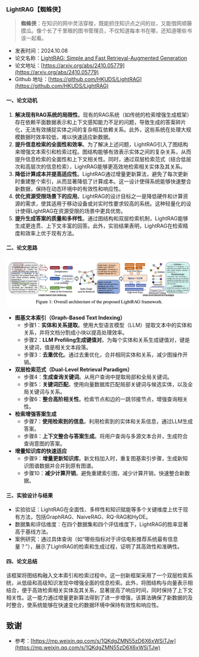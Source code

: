 ### LightRAG【蜘蛛侠】
> **蜘蛛侠**：在知识的网中灵活穿梭，既能抓住知识点之间的丝，又能借网顺藤摸瓜。像个长了千里眼的图书管理员，不仅知道每本书在哪，还知道哪些书该一起看。
>

* 发表时间：2024.10.08
* 论文名称：[LightRAG: Simple and Fast Retrieval-Augmented Generation](https://arxiv.org/abs/2410.05779)
* 论文地址：[https://arxiv.org/abs/2410.05779](https://arxiv.org/abs/2410.05779)
* Github 地址：[https://github.com/HKUDS/LightRAG](https://github.com/HKUDS/LightRAG)

#### 一、论文动机

1. **解决现有RAG系统的局限性**。现有的RAG系统（如传统的检索增强生成框架）存在依赖平面数据表示和上下文感知能力不足的问题，导致生成的答案碎片化，无法有效捕捉实体之间的复杂相互依赖关系。此外，这些系统在处理大规模数据时效率较低，难以快速适应新数据。
2. **提升信息检索的全面性和效率**。为了解决上述问题，LightRAG引入了图结构来增强文本索引和检索过程。图结构能够有效表示实体之间的复杂关系，从而提升信息检索的全面性和上下文相关性。同时，通过双层检索范式（结合低层次和高层次的信息检索），LightRAG能够更高效地检索相关实体及其关系。
3. **降低计算成本并提高适应性**。LightRAG通过增量更新算法，避免了每次更新时重建整个索引，从而显著降低了计算成本。这一设计使得系统能够快速整合新数据，保持在动态环境中的有效性和响应性。
4. **优化资源受限场景下的应用**。LightRAG的设计目标之一是降低硬件和计算资源的需求，使其适用于移动设备或对实时性要求较高的系统。这种轻量化的设计使得LightRAG在资源受限的场景中更具优势。
5. **提升生成答案的质量和多样性**。通过图结构和双层检索机制，LightRAG能够生成更连贯、上下文丰富的回答。此外，实验结果表明，LightRAG在检索精度和效率上优于现有方法。

#### 二、论文思路

![](20241008_LightRAG/img/v2-9ce0bb24d46d83adddffd553b792826f_1440w.png)

- **图基文本索引（Graph-Based Text Indexing）**
  - 步骤1：**实体和关系提取**。使用大型语言模型（LLM）提取文本中的实体和关系，并将文档分割成小块以提高处理效率。
  - 步骤2：**LLM Profiling生成键值对**。为每个实体和关系生成键值对，键是关键词，值是相关文本段落。
  - 步骤3：**去重优化**。通过去重优化，合并相同实体和关系，减少图操作开销。
- **双层检索范式（Dual-Level Retrieval Paradigm）**
  - 步骤4：**生成查询关键词**。从用户查询中提取局部和全局关键词。
  - 步骤5：**关键词匹配**。使用向量数据库匹配局部关键词与候选实体，以及全局关键词与关系。
  - 步骤6：**整合高阶相关性**。检索节点和边的一跳邻接节点，增强查询相关性。
- **检索增强答案生成**
  - 步骤7：**使用检索到的信息**。利用检索到的实体和关系信息，通过LLM生成答案。
  - 步骤8：**上下文整合与答案生成**。将用户查询与多源文本合并，生成符合查询意图的答案。
- **增量知识库的快速适应**
  - 步骤9：**增量更新知识库**。新文档加入时，重复图基索引步骤，生成新知识图谱数据并合并到原有图谱。
  - 步骤10：**减少计算开销**。避免重建索引图，减少计算开销，快速整合新数据。

#### 三、实验设计与结果

- 实验验证：LightRAG在全面性、多样性和知识赋能等多个关键维度上优于现有方法，包括GraphRAG、NaiveRAG、RQ-RAG和HyDE。
- 数据集和评估维度：在四个数据集和四个评估维度下，LightRAG的胜率显著高于基线方法。
- 案例研究：通过具体查询（如“哪些指标对于评估电影推荐系统最有信息量？”），展示了LightRAG的检索和生成过程，证明了其高效性和准确性。

#### 四、论文总结

该框架将图结构融入文本索引和检索过程中。这一创新框架采用了一个双层检索系统，从低级和高级知识发现中增强全面的信息检索。此外，将图结构与向量表示相结合，便于高效检索相关实体及其关系，显著提高了响应时间，同时保持了上下文相关性。这一能力通过增量更新算法得到了进一步增强，该算法确保了新数据的及时整合，使系统能够在快速变化的数据环境中保持有效性和响应性。


## 致谢

* 参考：[https://mp.weixin.qq.com/s/1QKdgZMN55zD6X6xWSiTJw](https://mp.weixin.qq.com/s/1QKdgZMN55zD6X6xWSiTJw)
